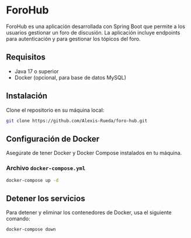 # ForoHub

ForoHub es una aplicación desarrollada con Spring Boot que permite a los usuarios gestionar un foro de discusión. La aplicación incluye endpoints para autenticación y para gestionar los tópicos del foro.

## Requisitos

- Java 17 o superior
- Docker (opcional, para base de datos MySQL)

## Instalación

Clone el repositorio en su máquina local:

```bash
git clone https://github.com/Alexis-Rueda/foro-hub.git
```

## Configuración de Docker

Asegúrate de tener Docker y Docker Compose instalados en tu máquina.

### Archivo `docker-compose.yml`

```bash
docker-compose up -d
```

## Detener los servicios

Para detener y eliminar los contenedores de Docker, usa el siguiente comando:

```bash
docker-compose down
```

